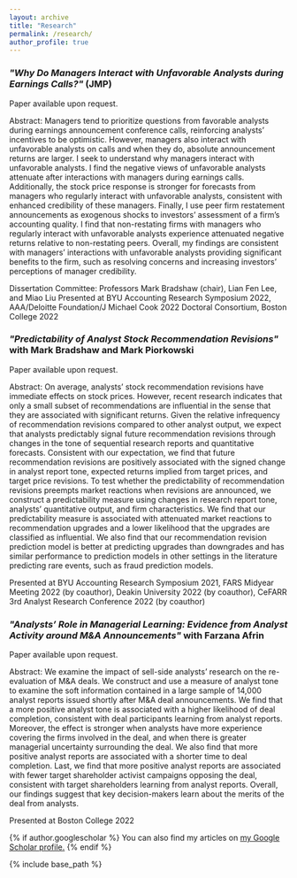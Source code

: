 ```yaml
---
layout: archive
title: "Research"
permalink: /research/
author_profile: true
---
```


### *"Why Do Managers Interact with Unfavorable Analysts during Earnings Calls?"* (JMP)

Paper available upon request.

Abstract: Managers tend to prioritize questions from favorable analysts during earnings announcement conference calls, reinforcing analysts’ incentives to be optimistic. However, managers also interact with unfavorable analysts on calls and when they do, absolute announcement returns are larger. I seek to understand why managers interact with unfavorable analysts. I find the negative views of unfavorable analysts attenuate after interactions with managers during earnings calls. Additionally, the stock price response is stronger for forecasts from managers who regularly interact with unfavorable analysts, consistent with enhanced credibility of these managers. Finally, I use peer firm restatement announcements as exogenous shocks to investors’ assessment of a firm’s accounting quality. I find that non-restating firms with managers who regularly interact with unfavorable analysts experience attenuated negative returns relative to non-restating peers. Overall, my findings are consistent with managers’ interactions with unfavorable analysts providing significant benefits to the firm, such as resolving concerns and increasing investors’ perceptions of manager credibility.

Dissertation Committee: Professors Mark Bradshaw (chair), Lian Fen Lee, and Miao Liu
Presented at BYU Accounting Research Symposium 2022, AAA/Deloitte Foundation/J Michael Cook 2022 Doctoral Consortium, Boston College 2022

<!-- *Available upon request* -->
<!--
<a href="https://drive.google.com/file/d/1PRcn4yPFmbgGK4WDT11AgoF1TSsQNvfK/view?usp=sharing" target="_blank">View in Browser</a>
-->
<!-- [Download]() -->

### *"Predictability of Analyst Stock Recommendation Revisions"* with Mark Bradshaw and Mark Piorkowski

Paper available upon request.

Abstract: On average, analysts’ stock recommendation revisions have immediate effects on stock prices. However, recent research indicates that only a small subset of recommendations are influential in the sense that they are associated with significant returns. Given the relative infrequency of recommendation revisions compared to other analyst output, we expect that analysts predictably signal future recommendation revisions through changes in the tone of sequential research reports and quantitative forecasts. Consistent with our expectation, we find that future recommendation revisions are positively associated with the signed change in analyst report tone, expected returns implied from target prices, and target price revisions. To test whether the predictability of recommendation revisions preempts market reactions when revisions are announced, we construct a predictability measure using changes in research report tone, analysts’ quantitative output, and firm characteristics. We find that our predictability measure is associated with attenuated market reactions to recommendation upgrades and a lower likelihood that the upgrades are classified as influential. We also find that our recommendation revision prediction model is better at predicting upgrades than downgrades and has similar performance to prediction models in other settings in the literature predicting rare events, such as fraud prediction models.

Presented at BYU Accounting Research Symposium 2021, FARS Midyear Meeting 2022 (by coauthor), Deakin University 2022 (by coauthor), CeFARR 3rd Analyst Research Conference 2022 (by coauthor)

### *"Analysts’ Role in Managerial Learning: Evidence from Analyst Activity around M&A Announcements"* with Farzana Afrin


Paper available upon request.

Abstract: We examine the impact of sell-side analysts’ research on the re-evaluation of M&A deals. We construct and use a measure of analyst tone to examine the soft information contained in a large sample of 14,000 analyst reports issued shortly after M&A deal announcements. We find that a more positive analyst tone is associated with a higher likelihood of deal completion, consistent with deal participants learning from analyst reports. Moreover, the effect is stronger when analysts have more experience covering the firms involved in the deal, and when there is greater managerial uncertainty surrounding the deal. We also find that more positive analyst reports are associated with a shorter time to deal completion. Last, we find that more positive analyst reports are associated with fewer target shareholder activist campaigns opposing the deal, consistent with target shareholders learning from analyst reports. Overall, our findings suggest that key decision-makers learn about the merits of the deal from analysts.

Presented at Boston College 2022

<!-- [View in Browser](https://drive.google.com/file/d/1FP1Nj2xefm-u8ycFux1_6bbDXm2ay3Du/view?usp=sharing) -->

<!-- [Download]() -->

<!-- ### Future Work

Some topics that I hope to explore in the future include the role of corporate disclosures in managing climate and sustainability efforts as well as the use of accounting information by less traditional stakeholders such as consumers and employees. I am very interested in the risks posed by climate change as well as the movement towards sustainability and inclusion. Given the increasing supply and access of accounting information as well as the rapidly evolving regulatory and disclosure landscape with respect to climate goals, I feel that research on these topics is compelling and has the potential to answer questions of economic significance. -->

{% if author.googlescholar %}
  You can also find my articles on <u><a href="{{author.googlescholar}}">my Google Scholar profile</a>.</u>
{% endif %}

{% include base_path %}

<!-- {% for post in site.publications reversed %}
  {% include archive-single.html %}
{% endfor %} -->
